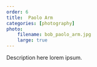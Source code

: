 ```yaml
---
order: 6
title:  Paolo Arm
categories: [photography]
photo:
    filename: bob_paolo_arm.jpg
    large: true
---
```


Description here lorem ipsum.